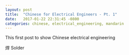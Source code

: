```yaml
---
layout: post
title:  "Chinese for Electrical Engineers - Pt. 1"
date:   2017-01-22 22:31:45 -0800
categories: chinese, electrical_engineering, mandarin
---
```


This first post to show Chinese electrical engineering

焊 Solder
